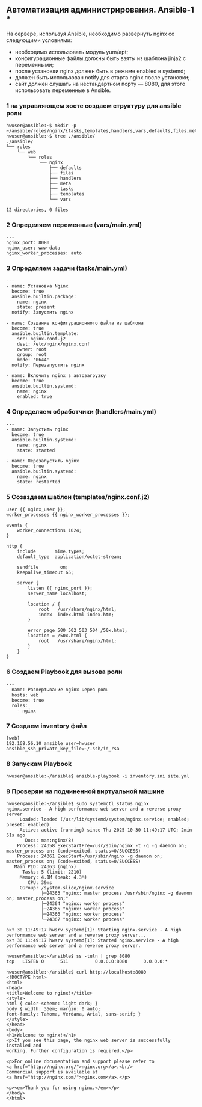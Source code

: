 ## Автоматизация администрирования. Ansible-1 *
<p>На сервере, используя Ansible, необходимо развернуть nginx со следующими условиями:</p>
<ul>
  <li>необходимо использовать модуль yum/apt;</li>
  <li>конфигурационные файлы должны быть взяты из шаблона jinja2 с переменными;</li>
  <li>после установки nginx должен быть в режиме enabled в systemd;</li>
  <li>должен быть использован notify для старта nginx после установки;</li>
  <li>сайт должен слушать на нестандартном порту — 8080, для этого использовать переменные в Ansible.</li>
</ul>

### 1 на управляющем хосте создаем структуру для ansible роли

```
hwuser@ansible:~$ mkdir -p ~/ansible/roles/nginx/{tasks,templates,handlers,vars,defaults,files,meta}
hwuser@ansible:~$ tree ./ansible/
./ansible/
└── roles
    └── web
        └── roles
            └── nginx
                ├── defaults
                ├── files
                ├── handlers
                ├── meta
                ├── tasks
                ├── templates
                └── vars

12 directories, 0 files

```
### 2 Определяем переменные (vars/main.yml)

```
---
nginx_port: 8080
nginx_user: www-data
nginx_worker_processes: auto
```

### 3 Определяем задачи (tasks/main.yml)

```
---
- name: Установка Nginx
  become: true
  ansible.builtin.package:
    name: nginx
    state: present
  notify: Запустить nginx

- name: Создание конфигурационного файла из шаблона
  become: true
  ansible.builtin.template:
    src: nginx.conf.j2
    dest: /etc/nginx/nginx.conf
    owner: root
    group: root
    mode: '0644'
  notify: Перезапустить nginx

- name: Включить nginx в автозагрузку
  become: true
  ansible.builtin.systemd:
    name: nginx
    enabled: true
```

### 4 Определяем обработчики (handlers/main.yml)

```
---
- name: Запустить nginx
  become: true
  ansible.builtin.systemd:
    name: nginx
    state: started

- name: Перезапустить nginx
  become: true
  ansible.builtin.systemd:
    name: nginx
    state: restarted
```

### 5 Созаздаем шаблон (templates/nginx.conf.j2)

```
user {{ nginx_user }};
worker_processes {{ nginx_worker_processes }};

events {
    worker_connections 1024;
}

http {
    include       mime.types;
    default_type  application/octet-stream;

    sendfile        on;
    keepalive_timeout 65;

    server {
        listen {{ nginx_port }};
        server_name localhost;

        location / {
            root   /usr/share/nginx/html;
            index  index.html index.htm;
        }

        error_page 500 502 503 504 /50x.html;
        location = /50x.html {
            root   /usr/share/nginx/html;
        }
    }
}

```
### 6 Создаем Playbook для вызова роли

```
---
- name: Развертывание nginx через роль
  hosts: web
  become: true
  roles:
    - nginx
```

### 7 Создаем inventory файл 

```
[web]
192.168.56.10 ansible_user=hwuser ansible_ssh_private_key_file=~/.ssh/id_rsa
```

### 8 Запускам Playbook

```
hwuser@ansible:~/ansible$ ansible-playbook -i inventory.ini site.yml

```

### 9 Проверям на подчиненной виртуальной машине

```
hwuser@ansible:~/ansible$ sudo systemctl status nginx
nginx.service - A high performance web server and a reverse proxy server
     Loaded: loaded (/usr/lib/systemd/system/nginx.service; enabled; preset: enabled)
     Active: active (running) since Thu 2025-10-30 11:49:17 UTC; 2min 51s ago
       Docs: man:nginx(8)
    Process: 24358 ExecStartPre=/usr/sbin/nginx -t -q -g daemon on; master_process on; (code=exited, status=0/SUCCESS)
    Process: 24361 ExecStart=/usr/sbin/nginx -g daemon on; master_process on; (code=exited, status=0/SUCCESS)
   Main PID: 24363 (nginx)
      Tasks: 5 (limit: 2210)
     Memory: 4.1M (peak: 4.3M)
        CPU: 39ms
     CGroup: /system.slice/nginx.service
             ├─24363 "nginx: master process /usr/sbin/nginx -g daemon on; master_process on;"
             ├─24364 "nginx: worker process"
             ├─24365 "nginx: worker process"
             ├─24366 "nginx: worker process"
             └─24367 "nginx: worker process"

окт 30 11:49:17 hwsrv systemd[1]: Starting nginx.service - A high performance web server and a reverse proxy server...
окт 30 11:49:17 hwsrv systemd[1]: Started nginx.service - A high performance web server and a reverse proxy server.
```

```
hwuser@ansible:~/ansible$ ss -tuln | grep 8080
tcp   LISTEN 0      511          0.0.0.0:8080      0.0.0.0:*
```

```
hwuser@ansible:~/ansible$ curl http://localhost:8080
<!DOCTYPE html>
<html>
<head>
<title>Welcome to nginx!</title>
<style>
html { color-scheme: light dark; }
body { width: 35em; margin: 0 auto;
font-family: Tahoma, Verdana, Arial, sans-serif; }
</style>
</head>
<body>
<h1>Welcome to nginx!</h1>
<p>If you see this page, the nginx web server is successfully installed and
working. Further configuration is required.</p>

<p>For online documentation and support please refer to
<a href="http://nginx.org/">nginx.org</a>.<br/>
Commercial support is available at
<a href="http://nginx.com/">nginx.com</a>.</p>

<p><em>Thank you for using nginx.</em></p>
</body>
</html>

```
